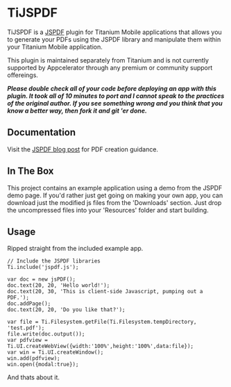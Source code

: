 # TiJSPDF

TiJSPDF is a [JSPDF](http://snapshotmedia.co.uk/blog/jspdf) plugin for Titanium Mobile applications that 
allows you to generate your PDFs using the JSPDF library and manipulate them within your Titanium Mobile 
application.

This plugin is maintained separately from Titanium and is not currently supported by Appcelerator through 
any premium or community support offereings.

**_Please double check all of your code before deploying an app with this plugin. It took all of 10 minutes 
to port and I cannot speak to the practices of the original author. If you see something wrong and you think 
that you know a better way, then fork it and git 'er done._**

## Documentation

Visit the [JSPDF blog post](http://snapshotmedia.co.uk/blog/jspdf) for PDF creation guidance.

## In The Box

This project contains an example application using a demo from the JSPDF demo page. If you'd rather just 
get going on making your own app, you can download just the modified js files from the 'Downloads' section.
Just drop the uncompressed files into your 'Resources' folder and start building.

## Usage

Ripped straight from the included example app.

~~~
// Include the JSPDF libraries
Ti.include('jspdf.js');

var doc = new jsPDF();
doc.text(20, 20, 'Hello world!');
doc.text(20, 30, 'This is client-side Javascript, pumping out a PDF.');
doc.addPage();
doc.text(20, 20, 'Do you like that?');

var file = Ti.Filesystem.getFile(Ti.Filesystem.tempDirectory, 'test.pdf');
file.write(doc.output());
var pdfview = Ti.UI.createWebView({width:'100%',height:'100%',data:file});
var win = Ti.UI.createWindow();
win.add(pdfview);
win.open({modal:true});
~~~

And thats about it.